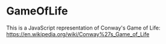 # GameOfLife
This is a JavaScript representation of Conway's Game of Life: https://en.wikipedia.org/wiki/Conway%27s_Game_of_Life
